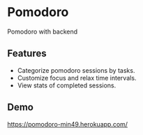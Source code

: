 # Pomodoro
Pomodoro with backend

## Features
- Categorize pomodoro sessions by tasks.
- Customize focus and relax time intervals.
- View stats of completed sessions.

## Demo
https://pomodoro-min49.herokuapp.com/